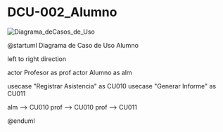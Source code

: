 # DCU-002_Alumno

![Diagrama_deCasos_de_Uso](DCU-002_Alumno.png)

@startuml Diagrama de Caso de Uso Alumno

left to right direction

actor Profesor as prof
actor Alumno as alm

usecase "Registrar Asistencia" as CU010
usecase "Generar Informe" as CU011

alm --> CU010
prof --> CU010
prof --> CU011

@enduml